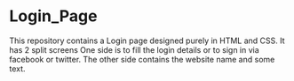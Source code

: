 # Login_Page

This repository contains a Login page designed
purely in HTML and CSS. It has 2 split screens
One side is to fill the login details or to
sign in via facebook or twitter. The other side
contains the website name and some text.
